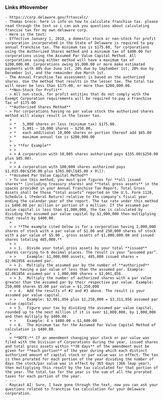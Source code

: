 ### Links #November
	- https://corp.delaware.gov/frtaxcalc/
	- Thomas Greco: here is info on how to calculate franchise tax. please read through the text so i can ask you questions about calculating francise tax for my own delaware corp.
	- Here is the text:
	- Effective January 1, 2018, a domestic stock or non-stock for profit corporation incorporated in the State of Delaware is required to pay annual franchise tax. The minimum tax is $175.00, for corporations using the Authorized Shares method and a minimum tax of $400.00 for corporations using the Assumed Par Value Capital Method. All corporations using either method will have a maximum tax of $200,000.00. Corporations owing $5,000.00 or more make estimated payments with 40% due June 1st, 20% due by September 1st, 20% due by December 1st, and the remainder due March 1st.
	- The Annual Franchise Tax assessment is based on the authorized shares. Use the method that results in the lesser tax. The total tax will never be less than $175.00, or more than $200,000.00.
	- **Non-Stock for Profit**
	- > All non-stock, for profit entities that do not comply with the Exempt Corporation requirements will be required to pay a Franchise Tax of $175.00
	- **Authorized Shares Method**
	- > For corporations having no par value stock the authorized shares method will always result in the lesser tax.
	  > 
	  > *   5,000 shares or less (minimum tax) $175.00.
	  > *   5,001 – 10,000 shares – $250.00,
	  > *   each additional 10,000 shares or portion thereof add $85.00
	  > *   maximum annual tax is $200,000.00
	  > 
	  > > **For Example**
	  > > 
	  > > A corporation with 10,005 shares authorized pays $335.00($250.00 plus $85.00).
	  > > 
	  > > A corporation with 100,000 shares authorized pays $1,015.00($250.00 plus $765.00\[$85.00 x 9\]).
	- **Assumed Par Value Capital Method**
	- > To use this method, you must give figures for **all issued shares** (including treasury shares) and **total gross assets** in the spaces provided in your Annual Franchise Tax Report. Total Gross Assets shall be those “total assets” reported on the U.S. Form 1120, Schedule L (Federal Return) relative to the company’s fiscal year ending the calendar year of the report. The tax rate under this method is $400.00 per million or portion of a million. If the assumed par value capital is less than $1,000,000, the tax is calculated by dividing the assumed par value capital by $1,000,000 then multiplying that result by $400.00.
	  > 
	  > > **The example cited below is for a corporation having 1,000,000 shares of stock with a par value of $1.00 and 250,000 shares of stock with a par value of $5.00 , gross assets of $1,000,000.00 and issued shares totaling 485,000.**
	  > > 
	  > > 1.  Divide your total gross assets by your total **issued** shares carrying to 6 decimal places. The result is your “assumed par”.  
	  > >     Example: $1,000,000 assets, 485,000 issued shares = $2.061856 assumed par.
	  > > 2.  Multiply the assumed par by the number of **authorized** shares having a par value of less than the assumed par. Example: $2.061856 assumed par s 1,000,000 shares = $2,061,856.
	  > > 3.  Multiply the number of authorized shares with a par value greater than the assumed par by their respective par value. Example: 250,000 shares $5.00 par value = $1,250,000
	  > > 4.  Add the results of #2 and #3 above. The result is your assumed par value capital.  
	  > >     Example: $2,061,856 plus $1,250,000 = $3,311,856 assumed par value capital.
	  > > 5.  Figure your tax by dividing the assumed par value capital, rounded up to the next million if it is over $1,000,000, by 1,000,000 and then multiply by $400.00.  
	  > >     Example: 4 x $400.00 = $1,600.00
	  > > 6.  The minimum tax for the Assumed Par Value Capital Method of calculation is $400.00.
	  > 
	  > **NOTE:** If an amendment changing your stock or par value was filed with the Division of Corporations during the year, issued shares and total gross assets within **30 days** of the amendment must be given for **each portion** of the year during which each distinct authorized amount of capital stock or par value was in effect. The tax is then prorated for each portion of the year dividing the number of days the stock/par value was in effect by 365 days (366 leap year), then multiplying this result by the tax calculated for that portion of the year. The total tax for the year is the sum of all the prorated taxes for each portion of the year.
	- ---
	- Raycast AI: Sure, I have gone through the text, now you can ask your questions related to franchise tax calculation for your Delaware corporation.